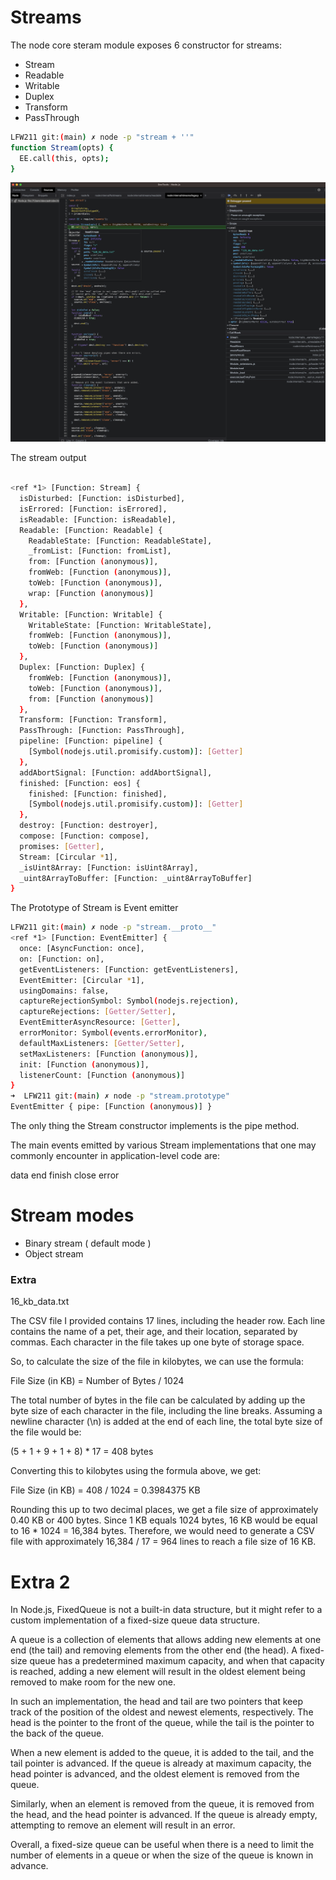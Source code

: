 # Streams

The node core steram module exposes 6 constructor for streams:

- Stream
- Readable
- Writable
- Duplex
- Transform
- PassThrough

```bash
LFW211 git:(main) ✗ node -p "stream + ''"
function Stream(opts) {
  EE.call(this, opts);
}
```

<img src='emitter.png' />

The stream output

```bash

<ref *1> [Function: Stream] {
  isDisturbed: [Function: isDisturbed],
  isErrored: [Function: isErrored],
  isReadable: [Function: isReadable],
  Readable: [Function: Readable] {
    ReadableState: [Function: ReadableState],
    _fromList: [Function: fromList],
    from: [Function (anonymous)],
    fromWeb: [Function (anonymous)],
    toWeb: [Function (anonymous)],
    wrap: [Function (anonymous)]
  },
  Writable: [Function: Writable] {
    WritableState: [Function: WritableState],
    fromWeb: [Function (anonymous)],
    toWeb: [Function (anonymous)]
  },
  Duplex: [Function: Duplex] {
    fromWeb: [Function (anonymous)],
    toWeb: [Function (anonymous)],
    from: [Function (anonymous)]
  },
  Transform: [Function: Transform],
  PassThrough: [Function: PassThrough],
  pipeline: [Function: pipeline] {
    [Symbol(nodejs.util.promisify.custom)]: [Getter]
  },
  addAbortSignal: [Function: addAbortSignal],
  finished: [Function: eos] {
    finished: [Function: finished],
    [Symbol(nodejs.util.promisify.custom)]: [Getter]
  },
  destroy: [Function: destroyer],
  compose: [Function: compose],
  promises: [Getter],
  Stream: [Circular *1],
  _isUint8Array: [Function: isUint8Array],
  _uint8ArrayToBuffer: [Function: _uint8ArrayToBuffer]
}
```

The Prototype of Stream is Event emitter

```bash
LFW211 git:(main) ✗ node -p "stream.__proto__"
<ref *1> [Function: EventEmitter] {
  once: [AsyncFunction: once],
  on: [Function: on],
  getEventListeners: [Function: getEventListeners],
  EventEmitter: [Circular *1],
  usingDomains: false,
  captureRejectionSymbol: Symbol(nodejs.rejection),
  captureRejections: [Getter/Setter],
  EventEmitterAsyncResource: [Getter],
  errorMonitor: Symbol(events.errorMonitor),
  defaultMaxListeners: [Getter/Setter],
  setMaxListeners: [Function (anonymous)],
  init: [Function (anonymous)],
  listenerCount: [Function (anonymous)]
}
➜  LFW211 git:(main) ✗ node -p "stream.prototype"
EventEmitter { pipe: [Function (anonymous)] }
```

The only thing the Stream constructor implements is the pipe method.

The main events emitted by various Stream implementations that one may commonly encounter in application-level code are:

data
end
finish
close
error

# Stream modes

- Binary stream ( default mode )
- Object stream

### Extra

16_kb_data.txt

The CSV file I provided contains 17 lines, including the header row. Each line contains the name of a pet, their age, and their location, separated by commas. Each character in the file takes up one byte of storage space.

So, to calculate the size of the file in kilobytes, we can use the formula:

File Size (in KB) = Number of Bytes / 1024

The total number of bytes in the file can be calculated by adding up the byte size of each character in the file, including the line breaks. Assuming a newline character (\n) is added at the end of each line, the total byte size of the file would be:

(5 + 1 + 9 + 1 + 8) * 17 = 408 bytes

Converting this to kilobytes using the formula above, we get:

File Size (in KB) = 408 / 1024 = 0.3984375 KB

Rounding this up to two decimal places, we get a file size of approximately 0.40 KB or 400 bytes. Since 1 KB equals 1024 bytes, 16 KB would be equal to 16 * 1024 = 16,384 bytes. Therefore, we would need to generate a CSV file with approximately 16,384 / 17 = 964 lines to reach a file size of 16 KB.


# Extra 2

In Node.js, FixedQueue is not a built-in data structure, but it might refer to a custom implementation of a fixed-size queue data structure.

A queue is a collection of elements that allows adding new elements at one end (the tail) and removing elements from the other end (the head). A fixed-size queue has a predetermined maximum capacity, and when that capacity is reached, adding a new element will result in the oldest element being removed to make room for the new one.

In such an implementation, the head and tail are two pointers that keep track of the position of the oldest and newest elements, respectively. The head is the pointer to the front of the queue, while the tail is the pointer to the back of the queue.

When a new element is added to the queue, it is added to the tail, and the tail pointer is advanced. If the queue is already at maximum capacity, the head pointer is advanced, and the oldest element is removed from the queue.

Similarly, when an element is removed from the queue, it is removed from the head, and the head pointer is advanced. If the queue is already empty, attempting to remove an element will result in an error.

Overall, a fixed-size queue can be useful when there is a need to limit the number of elements in a queue or when the size of the queue is known in advance.


